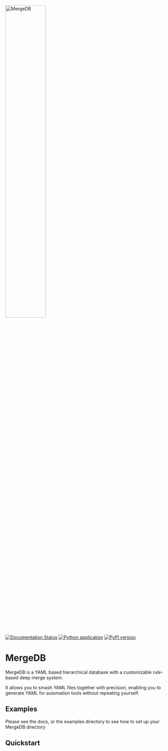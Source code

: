 <img alt="MergeDB" src="docs/media/MergeDB-color.png" width="50%" height="50%">

[![Documentation Status](https://readthedocs.org/projects/mergedb/badge/?version=latest)](https://mergedb.readthedocs.io/en/latest/?badge=latest)
[![Python application](https://github.com/graysonhead/mergedb/actions/workflows/python-app.yml/badge.svg)](https://github.com/graysonhead/mergedb/actions/workflows/python-app.yml)
[![PyPI version](https://badge.fury.io/py/mergedb.svg)](https://badge.fury.io/py/mergedb)

# MergeDB

MergeDB is a YAML based hierarchical database with a customizable rule-based deep merge system. 

It allows you to smash YAML files together with precision, enabling you to generate YAML for automation tools without 
repeating yourself.

## Examples

Please see the docs, or the examples directory to see how to set up your MergeDB directory

## Quickstart